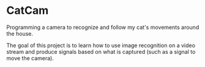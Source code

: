 # CatCam
Programming a camera to recognize and follow my cat's movements around the house.

The goal of this project is to learn how to use image recognition on a video stream and produce signals based on what is captured (such as a signal to move the camera).
